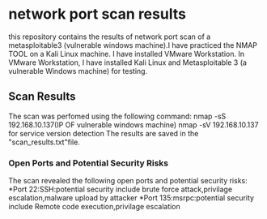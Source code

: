 # network port scan results
this repository contains the results of network port scan of a metasploitable3 (vulnerable windows machine).I have practiced the NMAP TOOL on a Kali Linux machine. I have installed VMware Workstation. In VMware Workstation, I have installed Kali Linux and Metasploitable 3 (a vulnerable Windows machine) for testing.
## Scan Results 
The scan was perfomed using the following command:
nmap -sS 192.168.10.137(IP OF vulnerable windows machine)
nmap -sV 192.168.10.137 for service version detection
The results are saved in the "scan_results.txt"file.
### Open Ports and Potential Security Risks
The scan revealed the following open ports and potential security risks:
*Port 22:SSH:potential security include brute force attack,privilage escalation,malware upload by attacker
*Port 135:msrpc:potential security include Remote code execution,privilage escalation
